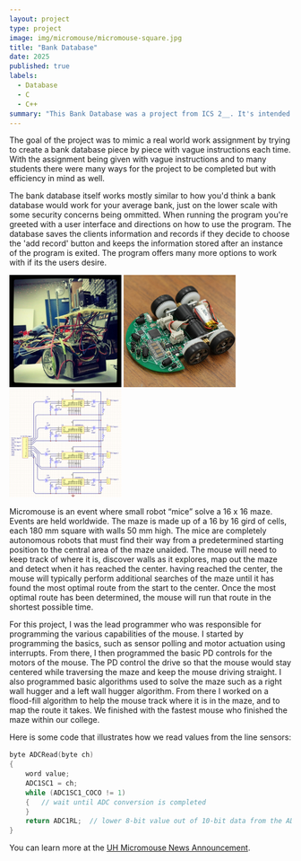 ```yaml
---
layout: project
type: project
image: img/micromouse/micromouse-square.jpg
title: "Bank Database"
date: 2025
published: true
labels:
  - Database
  - C
  - C++
summary: "This Bank Database was a project from ICS 2__. It's intended to recreate the way a Bank Database works with the programming languages C and C++"
---
```


The goal of the project was to mimic a real world work assignment by trying to create a bank database piece by piece with vague instructions each time. With the assignment being given with vague instructions and to many students there were many ways for the project to be completed but with efficiency in mind as well.

The bank database itself works mostly similar to how you'd think a bank database would work for your average bank, just on the lower scale with some security concerns being ommitted. When running the program you're greeted with a user interface and directions on how to use the program. The database saves the clients information and records if they decide to choose the 'add record' button and keeps the information stored after an instance of the program is exited. The program offers many more options to work with if its the users desire.


<div class="text-center p-4">
  <img width="200px" src="../img/micromouse/micromouse-robot.png" class="img-thumbnail" >
  <img width="200px" src="../img/micromouse/micromouse-robot-2.jpg" class="img-thumbnail" >
  <img width="200px" src="../img/micromouse/micromouse-circuit.png" class="img-thumbnail" >
</div>

Micromouse is an event where small robot “mice” solve a 16 x 16 maze.  Events are held worldwide.  The maze is made up of a 16 by 16 gird of cells, each 180 mm square with walls 50 mm high.  The mice are completely autonomous robots that must find their way from a predetermined starting position to the central area of the maze unaided.  The mouse will need to keep track of where it is, discover walls as it explores, map out the maze and detect when it has reached the center.  having reached the center, the mouse will typically perform additional searches of the maze until it has found the most optimal route from the start to the center.  Once the most optimal route has been determined, the mouse will run that route in the shortest possible time.

For this project, I was the lead programmer who was responsible for programming the various capabilities of the mouse.  I started by programming the basics, such as sensor polling and motor actuation using interrupts.  From there, I then programmed the basic PD controls for the motors of the mouse.  The PD control the drive so that the mouse would stay centered while traversing the maze and keep the mouse driving straight.  I also programmed basic algorithms used to solve the maze such as a right wall hugger and a left wall hugger algorithm.  From there I worked on a flood-fill algorithm to help the mouse track where it is in the maze, and to map the route it takes.  We finished with the fastest mouse who finished the maze within our college.

Here is some code that illustrates how we read values from the line sensors:

```cpp
byte ADCRead(byte ch)
{
    word value;
    ADC1SC1 = ch;
    while (ADC1SC1_COCO != 1)
    {   // wait until ADC conversion is completed   
    }
    return ADC1RL;  // lower 8-bit value out of 10-bit data from the ADC
}
```

You can learn more at the [UH Micromouse News Announcement](https://manoa.hawaii.edu/news/article.php?aId=2857).
